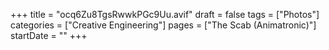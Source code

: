 +++
title = "ocq6Zu8TgsRwwkPGc9Uu.avif"
draft = false
tags = ["Photos"]
categories = ["Creative Engineering"]
pages = ["The Scab (Animatronic)"]
startDate = ""
+++

